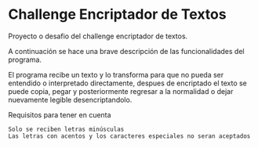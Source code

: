 # Challenge Encriptador de Textos

Proyecto o desafio del challenge encriptador de textos.

A continuación se hace una brave descripción de las funcionalidades del programa.

El programa recibe un texto y lo transforma para que no pueda ser entendido o interpretado directamente, despues de encriptado el texto se puede copia, pegar y posteriormente regresar a la normalidad o dejar nuevamente legible desencriptandolo.

Requisitos para tener en cuenta

    Solo se reciben letras minúsculas
    Las letras con acentos y los caracteres especiales no seran aceptados
